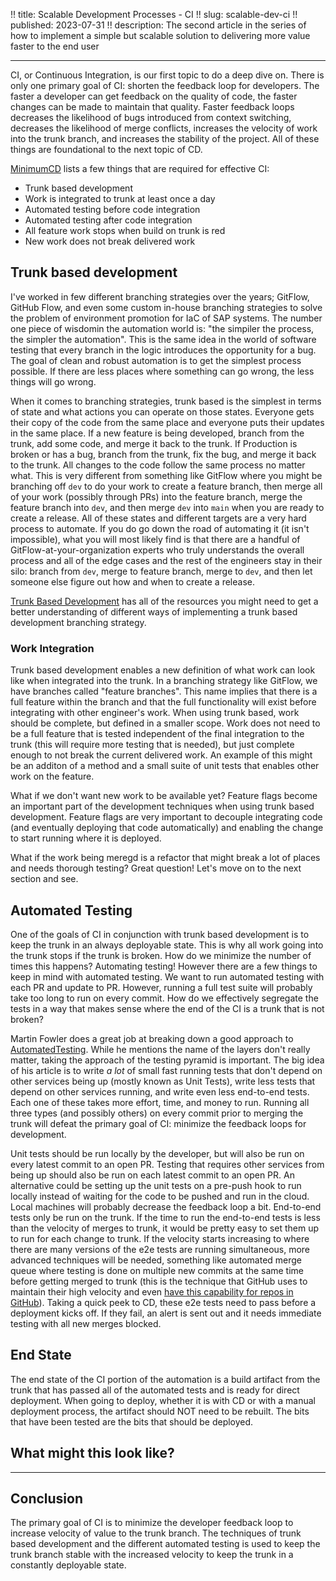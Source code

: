 !! title: Scalable Development Processes - CI
!! slug: scalable-dev-ci
!! published: 2023-07-31
!! description: The second article in the series of how to implement a simple but scalable solution to delivering more value faster to the end user

---
CI, or Continuous Integration, is our first topic to do a deep dive on. There is only one primary goal of CI: shorten
the feedback loop for developers. The faster a developer can get feedback on the quality of code, the faster changes can
be made to maintain that quality. Faster feedback loops decreases the likelihood of bugs introduced from context
switching, decreases the likelihood of merge conflicts, increases the velocity of work into the trunk branch, and
increases the stability of the project. All of these things are foundational to the next topic of CD.

[MinimumCD](https://minimumcd.org/minimumcd/) lists a few things that are required for effective CI:

- Trunk based development
- Work is integrated to trunk at least once a day
- Automated testing before code integration 
- Automated testing after code integration 
- All feature work stops when build on trunk is red
- New work does not break delivered work


## Trunk based development 

I've worked in few different branching strategies over the years; GitFlow, GitHub Flow, and even some custom in-house
branching strategies to solve the problem of environment promotion for IaC of SAP systems. The number one piece of
wisdomin the automation world is: "the simpiler the process, the simpler the automation". This is the same idea in the
world of software testing that every branch in the logic introduces the opportunity for a bug. The goal of clean and
robust automation is to get the simplest process possible. If there are less places where something can go wrong, the
less things will go wrong. 

When it comes to branching strategies, trunk based is the simplest in terms of state and what actions you can operate on
those states. Everyone gets their copy of the code from the same place and everyone puts their updates in the same
place. If a new feature is being developed, branch from the trunk, add some code, and merge it back to the trunk. If
Production is broken or has a bug, branch from the trunk, fix the bug, and merge it back to the trunk. All changes to
the code follow the same process no matter what. This is very different from something like GitFlow where you might be
branching off `dev` to do your work to create a feature branch, then merge all of your work (possibly through PRs) into
the feature branch, merge the feature branch into `dev`, and then merge `dev` into `main` when you are ready to create a
release. All of these states and different targets are a very hard process to automate. If you do go down the road of
automating it (it isn't impossible), what you will most likely find is that there are a handful of
GitFlow-at-your-organization experts who truly understands the overall process and all of the edge cases and the rest of 
the engineers stay in their silo: branch from `dev`, merge to feature branch, merge to `dev`, and then let someone else
figure out how and when to create a release.

[Trunk Based Development](https://trunkbaseddevelopment.com/) has all of the resources you might need to get a better
understanding of different ways of implementing a trunk based development branching strategy. 


### Work Integration

Trunk based development enables a new definition of what work can look like when integrated into the trunk. In a
branching strategy like GitFlow, we have branches called "feature branches". This name implies that there is a full
feature within the branch and that the full functionality will exist before integrating with other engineer's work. When
using trunk based, work should be complete, but defined in a smaller scope. Work does not need to be a full feature that
is tested independent of the final integration to the trunk (this will require more testing that is needed), but just
complete enough to not break the current delivered work. An example of this might be an additon of a method and a small
suite of unit tests that enables other work on the feature.

What if we don't want new work to be available yet? Feature flags become an important part of the development
techniques when using trunk based development. Feature flags are very important to decouple integrating code (and
eventually deploying that code automatically) and enabling the change to start running where it is deployed.

What if the work being meregd is a refactor that might break a lot of places and needs thorough testing? Great question!
Let's move on to the next section and see.


## Automated Testing

One of the goals of CI in conjunction with trunk based development is to keep the trunk in an always deployable state.
This is why all work going into the trunk stops if the trunk is broken. How do we minimize the number of times this
happens? Automating testing! However there are a few things to keep in mind with automated testing. We want to run
automated testing with each PR and update to PR. However, running a full test suite will probably take too long to run
on every commit. How do we effectively segregate the tests in a way that makes sense where the end of the CI is a
trunk that is not broken?

Martin Fowler does a great job at breaking down a good approach to [AutomatedTesting](https://martinfowler.com/articles/practical-test-pyramid.html). 
While he mentions the name of the layers don't really matter, taking the approach of the testing pyramid is important.
The big idea of his article is to write _a lot_ of small fast running tests that don't depend on other services being up
(mostly known as Unit Tests), write less tests that depend on other services running, and write even less end-to-end
tests. Each one of these takes more effort, time, and money to run. Running all three types (and possibly others) on
every commit prior to merging the trunk will defeat the primary goal of CI: minimize the feedback loops for development. 

Unit tests should be run locally by the developer, but will also be run on every latest commit to an open PR. Testing
that requires other services from being up should also be run on each latest commit to an open PR. An alternative could
be setting up the unit tests on a pre-push hook to run locally instead of waiting for the code to be pushed and run in
the cloud. Local machines will probably decrease the feedback loop a bit. End-to-end tests only be run on the trunk. If
the time to run the end-to-end tests is less than the velocity of merges to trunk, it would be pretty easy to set them
up to run for each change to trunk. If the velocity starts increasing to where there are many versions of the e2e tests 
are running simultaneous, more advanced techniques will be needed, something like automated merge queue where testing 
is done on multiple new commits at the same time before getting merged to trunk (this is the technique that GitHub uses
to maintain their high velocity and even 
[have this capability for repos in GitHub](https://docs.github.com/en/repositories/configuring-branches-and-merges-in-your-repository/configuring-pull-request-merges/managing-a-merge-queue)).
Taking a quick peek to CD, these e2e tests need to pass before a deployment kicks off. If they fail, an alert is sent
out and it needs immediate testing with all new merges blocked.

## End State

The end state of the CI portion of the automation is a build artifact from the trunk that has passed all of the
automated tests and is ready for direct deployment. When going to deploy, whether it is with CD or with a manual
deployment process, the artifact should NOT need to be rebuilt. The bits that have been tested are the bits that should
be deployed. 

## What might this look like?

---

## Conclusion

The primary goal of CI is to minimize the developer feedback loop to increase velocity of value to the trunk branch. The
techniques of trunk based development and the different automated testing is used to keep the trunk branch stable with
the increased velocity to keep the trunk in a constantly deployable state.

